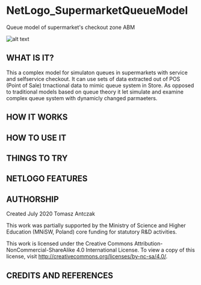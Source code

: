 # NetLogo_SupermarketQueueModel
 Queue model of supermarket's checkout zone ABM

![alt text](readme-images/readme-images.png)
## WHAT IS IT?

This a complex model for simulaton queues in supermarkets with service and selfservice checkout.  It can use sets of data extracted out of POS (Point of Sale) trnactional data to mimic queue system in Store. As opposed to traditional models based on queue theory it let simulate and examine complex queue system with dynamicly changed  parmaeters. 

## HOW IT WORKS


## HOW TO USE IT


## THINGS TO TRY


## NETLOGO FEATURES



## AUTHORSHIP
Created July 2020
Tomasz Antczak 


This work was partially supported by the Ministry of Science and Higher Education (MNiSW, Poland) core funding for statutory R&D activities.

This work is licensed under the Creative Commons Attribution-NonCommercial-ShareAlike 4.0 International License. To view a copy of this license, visit http://creativecommons.org/licenses/by-nc-sa/4.0/.

## CREDITS AND REFERENCES
